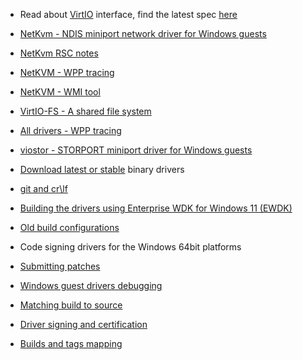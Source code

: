 * Read about [VirtIO](https://github.com/rustyrussell/virtio-spec) interface, find the latest spec [here](http://docs.oasis-open.org/virtio/virtio/v1.0/virtio-v1.0.html)

* [NetKvm - NDIS miniport network driver for Windows guests](http://www.linux-kvm.org/page/WindowsGuestDrivers/kvmnet)

* [NetKvm RSC notes](https://github.com/virtio-win/kvm-guest-drivers-windows/wiki/netkvm-RSC-(receive-segment-coalescing)-feature)

* [NetKVM - WPP tracing](https://github.com/virtio-win/kvm-guest-drivers-windows/blob/master/NetKVM/Documentation/Tracing.md)

* [NetKVM - WMI tool](https://github.com/virtio-win/kvm-guest-drivers-windows/wiki/NetKVM-WMI-interface-(netkvm-wmi.cmd))

* [VirtIO-FS - A shared file system](https://github.com/virtio-win/kvm-guest-drivers-windows/wiki/VirtIO-FS:-A-shared-file-system)

* [All drivers - WPP tracing](https://github.com/virtio-win/kvm-guest-drivers-windows/blob/master/Documentation/Tracing.md
)

* [viostor - STORPORT miniport driver for Windows guests](http://www.linux-kvm.org/page/WindowsGuestDrivers/viostor)

* [Download latest or stable](https://docs.fedoraproject.org/en-US/quick-docs/creating-windows-virtual-machines-using-virtio-drivers/index.html) binary drivers

* [git and cr\lf](https://github.com/virtio-win/kvm-guest-drivers-windows/wiki/git-and-cr%5Clf)

* [Building the drivers using Enterprise WDK for Windows 11 (EWDK)](https://github.com/virtio-win/kvm-guest-drivers-windows/wiki/Building-the-drivers-using-Windows-11--EWDK)

* [Old build configurations](https://github.com/virtio-win/kvm-guest-drivers-windows/wiki/Old-build-configurations)

* Code signing drivers for the Windows 64bit platforms

* [Submitting patches](https://github.com/virtio-win/kvm-guest-drivers-windows/wiki/Submitting-patches)

* [Windows guest drivers debugging](http://www.slideshare.net/YanVugenfirer/windows-guestdebugging-kvmforum2012)

* [Matching build to source](https://github.com/virtio-win/kvm-guest-drivers-windows/wiki/Matching-build-to-source)

* [Driver signing and certification](https://github.com/virtio-win/kvm-guest-drivers-windows/wiki/Driver-signing-and-certification)

* [Builds and tags mapping](https://github.com/virtio-win/kvm-guest-drivers-windows/wiki/Builds-and-tags-mapping)

